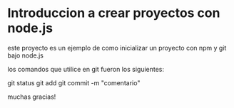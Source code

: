 # Introduccion  a crear proyectos  con node.js

este proyecto es un ejemplo de como inicializar un proyecto con npm y git bajo node.js

los comandos que utilice en git fueron los siguientes:

git status
git add
git commit -m "comentario"

muchas gracias!